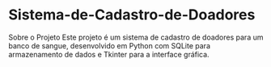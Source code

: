 # Sistema-de-Cadastro-de-Doadores
Sobre o Projeto  Este projeto é um sistema de cadastro de doadores para um banco de sangue, desenvolvido em Python com SQLite para armazenamento de dados e Tkinter para a interface gráfica.
